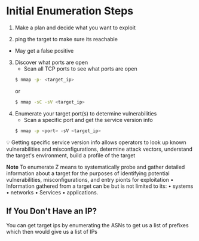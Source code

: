 # Initial Enumeration Steps

1) Make a plan and decide what you want to exploit

2) ping the target to make sure its reachable
- May get a false positive

3) Discover what ports are open
    - Scan all TCP ports to see what ports are open
    ```bash
    $ nmap -p- <target_ip>
    ```
    or
    ```bash
    $ nmap -sC -sV <target_ip>

4) Enumerate your target port(s) to determine vulnerabilities
    - Scan a specific port and get the service version info
    ```bash
    $ nmap -p <port> -sV <target_ip>
    ```

💡 Getting specific service version info allows operators to look up
known vulnerabilities and misconfigurations, determine attack
vectors, understand the target's environment, build a profile of the
target

**Note**
To enumerate Z means to systematically probe and gather detailed
information about a target for the purposes of identifying potential
vulnerabilities, misconfigurations, and entry pionts for exploitation
• Information gathered from a target can be but is not limited to its:
• systems
• networks
• Services
• applications.

## If You Don't Have an IP?
You can get target ips by enumerating the ASNs to get us a list of prefixes which then would give us a list of IPs
